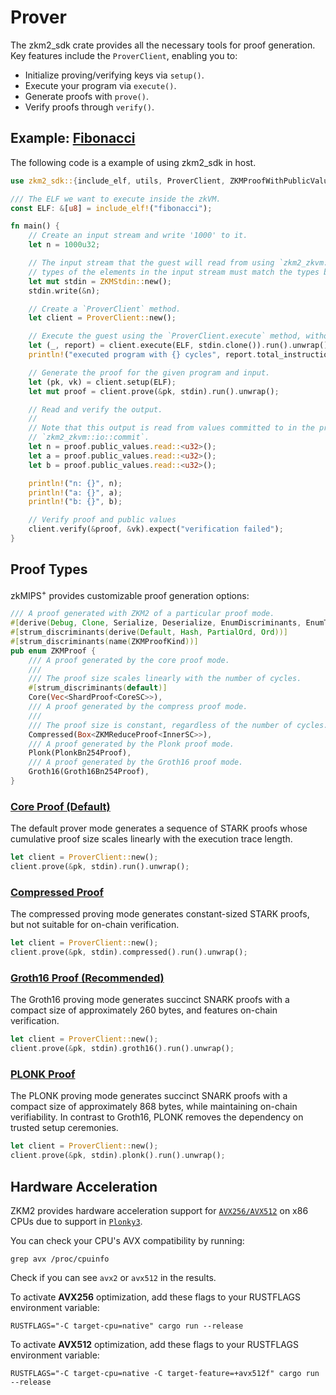 # Prover

The zkm2_sdk crate provides all the necessary tools for proof generation. Key features include the `ProverClient`, enabling you to:
- Initialize proving/verifying keys via `setup()`. 
- Execute your program via `execute()`.
- Generate proofs with `prove()`.
- Verify proofs through `verify()`.

## Example: [Fibonacci](https://github.com/zkMIPS/zkm2/blob/dev/init/examples/fibonacci/host/src/main.rs)

The following code is a example of using zkm2_sdk in host.

```rust
use zkm2_sdk::{include_elf, utils, ProverClient, ZKMProofWithPublicValues, ZKMStdin};

/// The ELF we want to execute inside the zkVM.
const ELF: &[u8] = include_elf!("fibonacci");

fn main() {
    // Create an input stream and write '1000' to it.
    let n = 1000u32;

    // The input stream that the guest will read from using `zkm2_zkvm::io::read`. Note that the
    // types of the elements in the input stream must match the types being read in the program.
    let mut stdin = ZKMStdin::new();
    stdin.write(&n);

    // Create a `ProverClient` method.
    let client = ProverClient::new();

    // Execute the guest using the `ProverClient.execute` method, without generating a proof.
    let (_, report) = client.execute(ELF, stdin.clone()).run().unwrap();
    println!("executed program with {} cycles", report.total_instruction_count());

    // Generate the proof for the given program and input.
    let (pk, vk) = client.setup(ELF);
    let mut proof = client.prove(&pk, stdin).run().unwrap();

    // Read and verify the output.
    //
    // Note that this output is read from values committed to in the program using
    // `zkm2_zkvm::io::commit`.
    let n = proof.public_values.read::<u32>();
    let a = proof.public_values.read::<u32>();
    let b = proof.public_values.read::<u32>();

    println!("n: {}", n);
    println!("a: {}", a);
    println!("b: {}", b);

    // Verify proof and public values
    client.verify(&proof, &vk).expect("verification failed");
}
```

## Proof Types

zkMIPS<sup>+</sup> provides customizable proof generation options:

```rust
/// A proof generated with ZKM2 of a particular proof mode.
#[derive(Debug, Clone, Serialize, Deserialize, EnumDiscriminants, EnumTryAs)]
#[strum_discriminants(derive(Default, Hash, PartialOrd, Ord))]
#[strum_discriminants(name(ZKMProofKind))]
pub enum ZKMProof {
    /// A proof generated by the core proof mode.
    ///
    /// The proof size scales linearly with the number of cycles.
    #[strum_discriminants(default)]
    Core(Vec<ShardProof<CoreSC>>),
    /// A proof generated by the compress proof mode.
    ///
    /// The proof size is constant, regardless of the number of cycles.
    Compressed(Box<ZKMReduceProof<InnerSC>>),
    /// A proof generated by the Plonk proof mode.
    Plonk(PlonkBn254Proof),
    /// A proof generated by the Groth16 proof mode.
    Groth16(Groth16Bn254Proof),
}
```

### [Core Proof (Default)](https://github.com/zkMIPS/zkm2/blob/dev/init/examples/fibonacci/host/src/main.rs)

The default prover mode generates a sequence of STARK proofs whose cumulative proof size scales linearly with the execution trace length.

```rust
let client = ProverClient::new();
client.prove(&pk, stdin).run().unwrap();
```

### [Compressed Proof](https://github.com/zkMIPS/zkm2/blob/dev/init/examples/fibonacci/host/bin/compressed.rs)

The compressed proving mode generates constant-sized STARK proofs, but not suitable for on-chain verification.

```rust
let client = ProverClient::new();
client.prove(&pk, stdin).compressed().run().unwrap();
```

### [Groth16 Proof (Recommended)](https://github.com/zkMIPS/zkm2/blob/dev/init/examples/fibonacci/host/bin/groth16_bn254.rs)

The Groth16 proving mode ​generates succinct SNARK proofs with a compact size of approximately 260 bytes, ​and features on-chain verification.

```rust
let client = ProverClient::new();
client.prove(&pk, stdin).groth16().run().unwrap();
```

### [PLONK Proof](https://github.com/zkMIPS/zkm2/blob/dev/init/examples/fibonacci/host/bin/plonk_bn254.rs)

The PLONK proving mode generates succinct SNARK proofs with a compact size of approximately 868 bytes, while maintaining on-chain verifiability. In contrast to Groth16, PLONK removes the dependency on trusted setup ceremonies.

```rust
let client = ProverClient::new();
client.prove(&pk, stdin).plonk().run().unwrap();
```

## Hardware Acceleration

ZKM2 provides hardware acceleration support for [`AVX256/AVX512`](https://en.wikipedia.org/wiki/Advanced_Vector_Extensions) on x86 CPUs due to support in [`Plonky3`](https://github.com/Plonky3/Plonky3).

You can check your CPU's AVX compatibility by running:

```shell
grep avx /proc/cpuinfo
```

Check if you can see `avx2` or `avx512` in the results.

To activate **AVX256** optimization, add these flags to your RUSTFLAGS environment variable:

```shell
RUSTFLAGS="-C target-cpu=native" cargo run --release
```

To activate **AVX512** optimization, add these flags to your RUSTFLAGS environment variable:

```shell
RUSTFLAGS="-C target-cpu=native -C target-feature=+avx512f" cargo run --release
```
